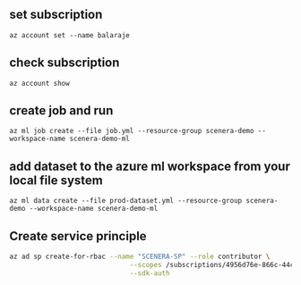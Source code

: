## set subscription
```az account set --name balaraje```

## check subscription
```az account show```


## create job and run

```az ml job create --file job.yml --resource-group scenera-demo --workspace-name scenera-demo-ml```

## add dataset to the azure ml workspace from your local file system

```az ml data create --file prod-dataset.yml --resource-group scenera-demo --workspace-name scenera-demo-ml```

## Create service principle
```bash
az ad sp create-for-rbac --name "SCENERA-SP" --role contributor \
                              --scopes /subscriptions/4956d76e-866c-44cb-ae27-659157d2b925/resourceGroups/scenera-demo \
                              --sdk-auth
```